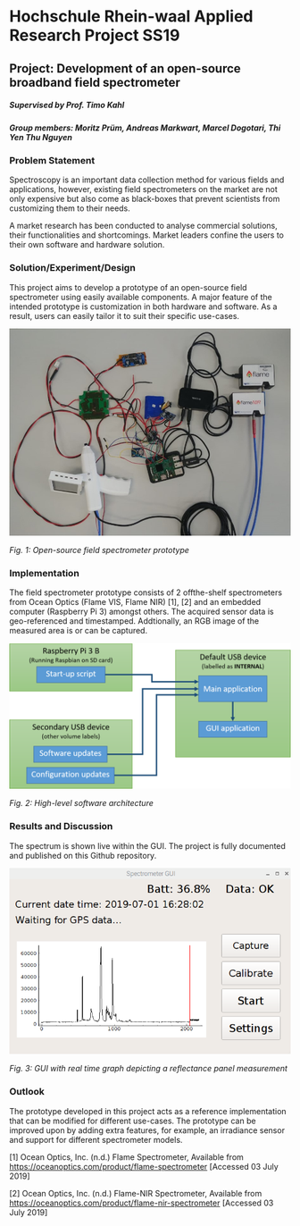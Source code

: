 # Hochschule Rhein-waal Applied Research Project SS19 
## Project: Development of an open-source broadband field spectrometer
##### Supervised by Prof. Timo Kahl
##### Group members: Moritz Prüm, Andreas Markwart, Marcel Dogotari, Thi Yen Thu Nguyen

### Problem Statement
Spectroscopy is an important data collection method for various fields and applications, however, existing field spectrometers on the market are not only expensive but also come as black-boxes that prevent scientists from customizing them to their needs. 

A market research has been conducted to analyse commercial solutions, their functionalities and shortcomings. Market leaders confine the users to their own software and hardware solution.

### Solution/Experiment/Design
This project aims to develop a prototype of an open-source field spectrometer using easily available components. A major feature of the intended prototype is customization in both hardware and software. As a result, users can easily tailor it to suit their specific use-cases.

![fig1](media/hardware.jpg)

*Fig. 1: Open-source field spectrometer prototype*

### Implementation
The field spectrometer prototype consists of 2 offthe-shelf spectrometers from Ocean Optics (Flame VIS, Flame NIR) [1], [2] and an embedded computer (Raspberry Pi 3) amongst others. The acquired sensor data is geo-referenced and timestamped. Addtionally, an RGB image of the measured area is or can be captured.

![fig2](system_architecture/Software_architecture_overview.png)

*Fig. 2: High-level software architecture*

### Results and Discussion 
The spectrum is shown live within the GUI. The project is fully documented and published on this Github repository.

![fig3](media/GUI_010719.png)

*Fig. 3: GUI with real time graph depicting a reflectance panel measurement*

### Outlook
The prototype developed in this project acts as a reference implementation that can be modified for different use-cases. The prototype can be improved upon by adding extra features, for example, an irradiance sensor and support for different spectrometer models.

[1] Ocean Optics, Inc. (n.d.) Flame Spectrometer, Available from https://oceanoptics.com/product/flame-spectrometer [Accessed 03 July 2019]

[2] Ocean Optics, Inc. (n.d.) Flame-NIR Spectrometer, Available from https://oceanoptics.com/product/flame-nir-spectrometer [Accessed 03 July 2019]
